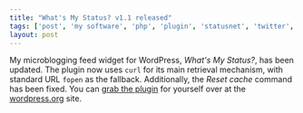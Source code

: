 ```yaml
---
title: "What's My Status? v1.1 released"
tags: ['post', 'my software', 'php', 'plugin', 'statusnet', 'twitter', 'wordpress']
layout: post
---
```


My microblogging feed widget for WordPress, *What's My Status?*, has
been updated. The plugin now uses `curl` for its main retrieval
mechanism, with standard URL `fopen` as the fallback. Additionally, the
*Reset cache* command has been fixed. You can [grab the
plugin](http://wordpress.org/extend/plugins/whats-my-status/) for
yourself over at the [wordpress.org](http://wordpress.org/) site.
